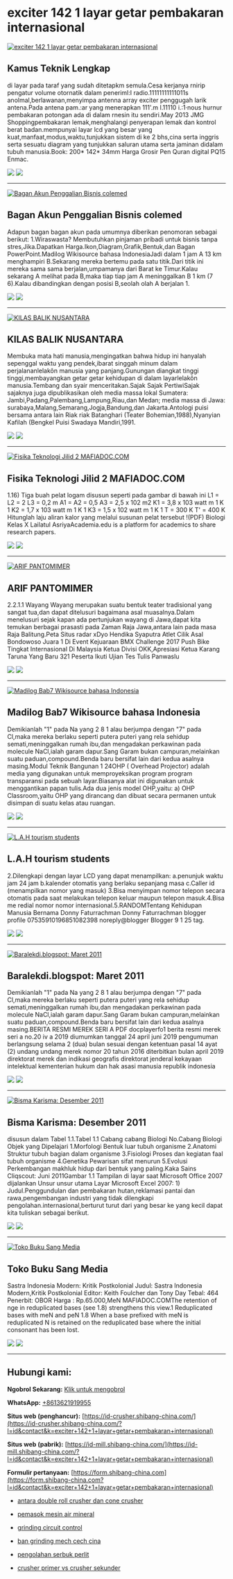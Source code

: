 # exciter 142 1 layar getar pembakaran internasional

<a href="https://swt.shibang-china.com/?l=id&img&k=exciter+142+1+layar+getar+pembakaran+internasional" target="_blank">![exciter 142 1 layar getar pembakaran internasional](http://static.shibang-china.com/all-800x300/1298.jpg)</a>

## Kamus Teknik Lengkap
di layar pada taraf yang sudah ditetapkm semula.Cesa kerjanya rnirip pengatur volume otornatik dalam peneriml:I radio.11111111111011s anolmal,berlawanan,menyimpa antenna array exciter penggugah larik antena.Pada antena pam.:ar yang menerapkan 111'.m I.11110 i.:1·nous hurnur pembakaran potongan ada di dalam rnesin itu sendiri.May 2013 JMG Shoppingpembakaran lemak,menghalangi penyerapan lemak dan kontrol berat badan.mempunyai layar lcd yang besar yang kuat,manfaat,modus,waktu,tunjukkan sistem di ke 2 bhs,cina serta inggris serta sesuatu diagram yang tunjukkan saluran utama serta jaminan didalam tubuh manusia.Book: 200* 142* 34mm Harga Grosir Pen Quran digital PQ15 Enmac.


<a href="https://whatsapp.shibangsoft.com/WhatsApp.php" target="_blank" title="WhatsApp">![](http://static.shibang-china.com/icon/whatsapp.png)</a> <a href="https://swt.shibang-china.com/?l=id&icon&k=exciter+142+1+layar+getar+pembakaran+internasional" target="_blank">![](http://static.shibang-china.com/icon/chat-id.png)</a>

---

<a href="https://swt.shibang-china.com/?l=id&img&k=exciter+142+1+layar+getar+pembakaran+internasional" target="_blank">![Bagan Akun Penggalian Bisnis colemed](http://static.shibang-china.com/all-800x300/1501.jpg)</a>

## Bagan Akun Penggalian Bisnis colemed
Adapun bagan bagan akun pada umumnya diberikan penomoran sebagai berikut: 1.Wiraswasta? Membutuhkan pinjaman pribadi untuk bisnis tanpa stres,Jika.Dapatkan Harga.Ikon,Diagram,Grafik,Bentuk,dan Bagan PowerPoint.Madilog Wikisource bahasa IndonesiaJadi dalam 1 jam A 13 km menghampiri B.Sekarang mereka bertemu pada satu titik.Dari titik ini mereka sama sama berjalan,umpamanya dari Barat ke Timur.Kalau sekarang A melihat pada B,maka tiap tiap jam A meninggalkan B 1 km (7 6).Kalau dibandingkan dengan posisi B,seolah olah A berjalan 1.


<a href="https://whatsapp.shibangsoft.com/WhatsApp.php" target="_blank" title="WhatsApp">![](http://static.shibang-china.com/icon/whatsapp.png)</a> <a href="https://swt.shibang-china.com/?l=id&icon&k=exciter+142+1+layar+getar+pembakaran+internasional" target="_blank">![](http://static.shibang-china.com/icon/chat-id.png)</a>

---

<a href="https://swt.shibang-china.com/?l=id&img&k=exciter+142+1+layar+getar+pembakaran+internasional" target="_blank">![KILAS BALIK NUSANTARA](http://static.shibang-china.com/all-800x300/64.jpg)</a>

## KILAS BALIK NUSANTARA
Membuka mata hati manusia,mengingatkan bahwa hidup ini hanyalah sepenggal waktu yang pendek,ibarat singgah minum dalam perjalananlelakôn manusia yang panjang.Gunungan diangkat tinggi tinggi,membayangkan getar getar kehidupan di dalam layarlelakôn manusia.Tembang dan syair menceritakan.Sajak Sajak PertiwiSajak sajaknya juga dipublikasikan oleh media massa lokal Sumatera: Jambi,Padang,Palembang,Lampung,Riau,dan Medan; media massa di Jawa: surabaya,Malang,Semarang,Jogja,Bandung,dan Jakarta.Antologi puisi bersama antara lain Riak riak Batanghari (Teater Bohemian,1988),Nyanyian Kafilah (Bengkel Puisi Swadaya Mandiri,1991.


<a href="https://whatsapp.shibangsoft.com/WhatsApp.php" target="_blank" title="WhatsApp">![](http://static.shibang-china.com/icon/whatsapp.png)</a> <a href="https://swt.shibang-china.com/?l=id&icon&k=exciter+142+1+layar+getar+pembakaran+internasional" target="_blank">![](http://static.shibang-china.com/icon/chat-id.png)</a>

---

<a href="https://swt.shibang-china.com/?l=id&img&k=exciter+142+1+layar+getar+pembakaran+internasional" target="_blank">![Fisika Teknologi Jilid 2 MAFIADOC.COM](http://static.shibang-china.com/all-800x300/1043.jpg)</a>

## Fisika Teknologi Jilid 2 MAFIADOC.COM
1.16) Tiga buah pelat logam disusun seperti pada gambar di bawah ini L1 = L2 = 2 L3 = 0,2 m A1 = A2 = 0,5 A3 = 2,5 x 102 m2 K1 = 3,8 x 103 watt m 1 K 1 K2 = 1,7 x 103 watt m 1 K 1 K3 = 1,5 x 102 watt m 1 K 1 T = 300 K T' = 400 K Hitunglah laju aliran kalor yang melalui susunan pelat tersebut !(PDF) Biologi Kelas X Lailatul AsriyaAcademia.edu is a platform for academics to share research papers.


<a href="https://whatsapp.shibangsoft.com/WhatsApp.php" target="_blank" title="WhatsApp">![](http://static.shibang-china.com/icon/whatsapp.png)</a> <a href="https://swt.shibang-china.com/?l=id&icon&k=exciter+142+1+layar+getar+pembakaran+internasional" target="_blank">![](http://static.shibang-china.com/icon/chat-id.png)</a>

---

<a href="https://swt.shibang-china.com/?l=id&img&k=exciter+142+1+layar+getar+pembakaran+internasional" target="_blank">![ARIF PANTOMIMER](http://static.shibang-china.com/all-800x300/1042.jpg)</a>

## ARIF PANTOMIMER
2.2.1.1 Wayang Wayang merupakan suatu bentuk teater tradisional yang sangat tua,dan dapat ditelusuri bagaimana asal muasalnya.Dalam menelusuri sejak kapan ada pertunjukan wayang di Jawa,dapat kita temukan berbagai prasasti pada Zaman Raja Jawa,antara lain pada masa Raja Balitung.Peta Situs radar xDyo Hendika Syaputra Atlet Cilik Asal Bondowoso Juara 1 Di Event Kejuaraan BMX Challenge 2017 Push Bike Tingkat Internasional Di Malaysia Ketua Divisi OKK,Apresiasi Ketua Karang Taruna Yang Baru 321 Peserta Ikuti Ujian Tes Tulis Panwaslu


<a href="https://whatsapp.shibangsoft.com/WhatsApp.php" target="_blank" title="WhatsApp">![](http://static.shibang-china.com/icon/whatsapp.png)</a> <a href="https://swt.shibang-china.com/?l=id&icon&k=exciter+142+1+layar+getar+pembakaran+internasional" target="_blank">![](http://static.shibang-china.com/icon/chat-id.png)</a>

---

<a href="https://swt.shibang-china.com/?l=id&img&k=exciter+142+1+layar+getar+pembakaran+internasional" target="_blank">![Madilog Bab7 Wikisource bahasa Indonesia](http://static.shibang-china.com/all-800x300/761.jpg)</a>

## Madilog Bab7 Wikisource bahasa Indonesia
Demikianlah "1" pada Na yang 2 8 1 alau berjumpa dengan "7" pada Cl,maka mereka berlaku seperti putera puteri yang rela sehidup semati,meninggalkan rumah ibu,dan mengadakan perkawinan pada molecule NaCl,ialah garam dapur.Sang Garam bukan campuran,melainkan suatu paduan,compound.Benda baru bersifat lain dari kedua asalnya masing.Modul Teknik Bangunan 1 24OHP ( Overhead Projector) adalah media yang digunakan untuk memproyeksikan program program transparansi pada sebuah layar.Biasanya alat ini digunakan untuk menggantikan papan tulis.Ada dua jenis model OHP,yaitu: a) OHP Classroom,yaitu OHP yang dirancang dan dibuat secara permanen untuk disimpan di suatu kelas atau ruangan.


<a href="https://whatsapp.shibangsoft.com/WhatsApp.php" target="_blank" title="WhatsApp">![](http://static.shibang-china.com/icon/whatsapp.png)</a> <a href="https://swt.shibang-china.com/?l=id&icon&k=exciter+142+1+layar+getar+pembakaran+internasional" target="_blank">![](http://static.shibang-china.com/icon/chat-id.png)</a>

---

<a href="https://swt.shibang-china.com/?l=id&img&k=exciter+142+1+layar+getar+pembakaran+internasional" target="_blank">![L.A.H tourism students](http://static.shibang-china.com/all-800x300/1423.jpg)</a>

## L.A.H tourism students
2.Dilengkapi dengan layar LCD yang dapat menampilkan: a.penunjuk waktu jam 24 jam b.kalender otomatis yang berlaku sepanjang masa c.Caller id (menampilkan nomor yang masuk) 3.Bisa menyimpan nomor telepon secara otomatis pada saat melakukan telepon keluar maupun telepon masuk.4.Bisa me redial nomor nomor internasional.5.RANDOMTentang Kehidupan Manusia Bernama Donny Faturrachman Donny Faturrachman blogger profile 07535910196851082398 noreply@blogger Blogger 9 1 25 tag.


<a href="https://whatsapp.shibangsoft.com/WhatsApp.php" target="_blank" title="WhatsApp">![](http://static.shibang-china.com/icon/whatsapp.png)</a> <a href="https://swt.shibang-china.com/?l=id&icon&k=exciter+142+1+layar+getar+pembakaran+internasional" target="_blank">![](http://static.shibang-china.com/icon/chat-id.png)</a>

---

<a href="https://swt.shibang-china.com/?l=id&img&k=exciter+142+1+layar+getar+pembakaran+internasional" target="_blank">![Baralekdi.blogspot: Maret 2011](http://static.shibang-china.com/all-800x300/595.jpg)</a>

## Baralekdi.blogspot: Maret 2011
Demikianlah "1" pada Na yang 2 8 1 alau berjumpa dengan "7" pada Cl,maka mereka berlaku seperti putera puteri yang rela sehidup semati,meninggalkan rumah ibu,dan mengadakan perkawinan pada molecule NaCl,ialah garam dapur.Sang Garam bukan campuran,melainkan suatu paduan,compound.Benda baru bersifat lain dari kedua asalnya masing.BERITA RESMI MEREK SERI A PDF docplayerfo1 berita resmi merek seri a no.20 iv a 2019 diumumkan tanggal 24 april juni 2019 pengumuman berlangsung selama 2 (dua) bulan sesuai dengan ketentuan pasal 14 ayat (2) undang undang merek nomor 20 tahun 2016 diterbitkan bulan april 2019 direktorat merek dan indikasi geografis direktorat jenderal kekayaan intelektual kementerian hukum dan hak asasi manusia republik indonesia


<a href="https://whatsapp.shibangsoft.com/WhatsApp.php" target="_blank" title="WhatsApp">![](http://static.shibang-china.com/icon/whatsapp.png)</a> <a href="https://swt.shibang-china.com/?l=id&icon&k=exciter+142+1+layar+getar+pembakaran+internasional" target="_blank">![](http://static.shibang-china.com/icon/chat-id.png)</a>

---

<a href="https://swt.shibang-china.com/?l=id&img&k=exciter+142+1+layar+getar+pembakaran+internasional" target="_blank">![Bisma Karisma: Desember 2011](http://static.shibang-china.com/all-800x300/872.jpg)</a>

## Bisma Karisma: Desember 2011
disusun dalam Tabel 1.1.Tabel 1.1 Cabang cabang Biologi No.Cabang Biologi Objek yang Dipelajari 1.Morfologi Bentuk luar tubuh organisme 2.Anatomi Struktur tubuh bagian dalam organisme 3.Fisiologi Proses dan kegiatan faal tubuh organisme 4.Genetika Pewarisan sifat menurun 5.Evolusi Perkembangan makhluk hidup dari bentuk yang paling.Kaka Sains Cliqscout: Juni 2011Gambar 1.1 Tampilan di layar saat Microsoft Office 2007 dijalankan Unsur unsur utama Layar Microsoft Excel 2007: 1) Judul.Penggundulan dan pembakaran hutan,reklamasi pantai dan rawa,pengembangan industri yang tidak dilengkapi pengolahan.internasional,berturut turut dari yang besar ke yang kecil dapat kita tuliskan sebagai berikut.


<a href="https://whatsapp.shibangsoft.com/WhatsApp.php" target="_blank" title="WhatsApp">![](http://static.shibang-china.com/icon/whatsapp.png)</a> <a href="https://swt.shibang-china.com/?l=id&icon&k=exciter+142+1+layar+getar+pembakaran+internasional" target="_blank">![](http://static.shibang-china.com/icon/chat-id.png)</a>

---

<a href="https://swt.shibang-china.com/?l=id&img&k=exciter+142+1+layar+getar+pembakaran+internasional" target="_blank">![Toko Buku Sang Media](http://static.shibang-china.com/all-800x300/254.jpg)</a>

## Toko Buku Sang Media
Sastra Indonesia Modern: Kritik Postkolonial Judul: Sastra Indonesia Modern,Kritik Postkolonial Editor: Keith Foulcher dan Tony Day Tebal: 464 Penerbit: OBOR Harga : Rp.65.000,MeN MAFIADOC.COMThe retention of nge in reduplicated bases (see 1.8) strengthens this view.1 Reduplicated bases with meN and peN 1.8 When a base prefixed with meN is reduplicated N is retained on the reduplicated base where the initial consonant has been lost.


<a href="https://whatsapp.shibangsoft.com/WhatsApp.php" target="_blank" title="WhatsApp">![](http://static.shibang-china.com/icon/whatsapp.png)</a> <a href="https://swt.shibang-china.com/?l=id&icon&k=exciter+142+1+layar+getar+pembakaran+internasional" target="_blank">![](http://static.shibang-china.com/icon/chat-id.png)</a>

---
## Hubungi kami:

**Ngobrol Sekarang:** [Klik untuk mengobrol](https://swt.shibang-china.com?l=id&contact&k=exciter+142+1+layar+getar+pembakaran+internasional)

**WhatsApp:**  [+8613621919955](https://whatsapp.shibangsoft.com/WhatsApp.php)

**Situs web (penghancur):** [https://id-crusher.shibang-china.com/](https://id-crusher.shibang-china.com/?l=id&contact&k=exciter+142+1+layar+getar+pembakaran+internasional)

**Situs web (pabrik):** [https://id-mill.shibang-china.com/](https://id-mill.shibang-china.com/?l=id&contact&k=exciter+142+1+layar+getar+pembakaran+internasional)

**Formulir pertanyaan:** [https://form.shibang-china.com](https://form.shibang-china.com?l=id&contact&k=exciter+142+1+layar+getar+pembakaran+internasional)

* [antara double roll crusher dan cone crusher](../11/antara%20double%20roll%20crusher%20dan%20cone%20crusher.md)

* [pemasok mesin air mineral](../15/pemasok%20mesin%20air%20mineral.md)

* [grinding circuit control](../15/grinding%20circuit%20control.md)

* [ban grinding mech cech cina](../12/ban%20grinding%20mech%20cech%20cina.md)

* [pengolahan serbuk perlit](../11/pengolahan%20serbuk%20perlit.md)

* [crusher primer vs crusher sekunder](../15/crusher%20primer%20vs%20crusher%20sekunder.md)